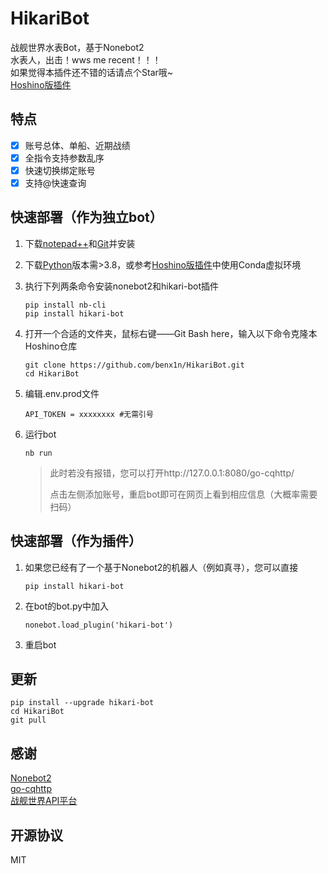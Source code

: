 # HikariBot
战舰世界水表Bot，基于Nonebot2<br>
水表人，出击！wws me recent！！！<br>
如果觉得本插件还不错的话请点个Star哦~<br>
[Hoshino版插件](https://github.com/benx1n/wows-stats-bot)
## 特点

- [x] 账号总体、单船、近期战绩
- [x] 全指令支持参数乱序
- [x] 快速切换绑定账号
- [x] 支持@快速查询

## 快速部署（作为独立bot）
1. 下载[notepad++](https://notepad-plus-plus.org/downloads/)和[Git](https://git-scm.com/download/win)并安装

2. 下载[Python](https://www.python.org/downloads/windows/)版本需>3.8，或参考[Hoshino版插件](https://github.com/benx1n/wows-stats-bot)中使用Conda虚拟环境

2. 执行下列两条命令安装nonebot2和hikari-bot插件
    ```
    pip install nb-cli
    pip install hikari-bot
    ```
3. 打开一个合适的文件夹，鼠标右键——Git Bash here，输入以下命令克隆本Hoshino仓库
    ```
    git clone https://github.com/benx1n/HikariBot.git
    cd HikariBot
    ```
4. 编辑.env.prod文件
    ```
    API_TOKEN = xxxxxxxx #无需引号
    ```
4. 运行bot
    ```
    nb run
    ```
    >此时若没有报错，您可以打开http://127.0.0.1:8080/go-cqhttp/
    >
    >点击左侧添加账号，重启bot即可在网页上看到相应信息（大概率需要扫码）

## 快速部署（作为插件）
1. 如果您已经有了一个基于Nonebot2的机器人（例如真寻），您可以直接
    ```
    pip install hikari-bot
    ```
2. 在bot的bot.py中加入
    ```
    nonebot.load_plugin('hikari-bot')
    ```
3. 重启bot

## 更新

```
pip install --upgrade hikari-bot
cd HikariBot
git pull
```

## 感谢

[Nonebot2](https://github.com/nonebot/nonebot2)<br>
[go-cqhttp](https://github.com/Mrs4s/go-cqhttp)<br>
[战舰世界API平台](https://wows.linxun.link/)<br>

## 开源协议

MIT
